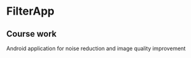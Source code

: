 # FilterApp
## Course work   
Android application for noise reduction and image quality improvement
